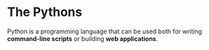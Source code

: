 # The Pythons

Python is a programming language that can be used both for writing **command-line scripts** or building **web applications**.